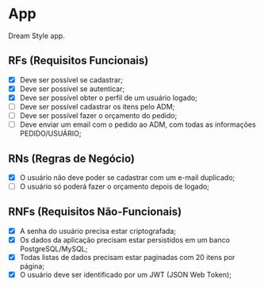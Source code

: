 # App

Dream Style app.

## RFs (Requisitos Funcionais)

- [x] Deve ser possível se cadastrar;
- [x] Deve ser possível se autenticar;
- [x] Deve ser possível obter o perfil de um usuário logado;
- [ ] Deve ser possível cadastrar os itens pelo ADM;
- [ ] Deve ser possível fazer o orçamento do pedido;
- [ ] Deve enviar um email com o pedido ao ADM, com todas as informações PEDIDO/USUÁRIO;

## RNs (Regras de Negócio)

- [x] O usuário não deve poder se cadastrar com um e-mail duplicado;
- [ ] O usuário só poderá fazer o orçamento depois de logado;

## RNFs (Requisitos Não-Funcionais)

- [x] A senha do usuário precisa estar criptografada;
- [x] Os dados da aplicação precisam estar persistidos em um banco PostgreSQL/MySQL;
- [x] Todas listas de dados precisam estar paginadas com 20 itens por página;
- [x] O usuário deve ser identificado por um JWT (JSON Web Token);

